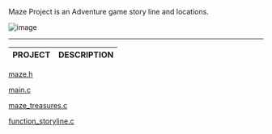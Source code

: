 Maze Project is an Adventure game story line and locations. 



![image](https://github.com/Karlie-crypto/maze-project/assets/110098940/b6ef8976-77be-4002-a90c-c1b21e9d1def)





------------------------------------------------------------------------------------------------
PROJECT                                           |DESCRIPTION                                 
--------------------------------------------------|----------------------------------------------
 
[maze.h](https://github.com/Karlie-crypto/maze-project/blob/main/maze.h)

[main.c](https://github.com/Karlie-crypto/maze-project/blob/main/main.c)

[maze_treasures.c](https://github.com/Karlie-crypto/maze-project/blob/main/maze-treasures.c)

[function_storyline.c](https://github.com/Karlie-crypt|o/maze-project/blob/main/function_storyline.c)

